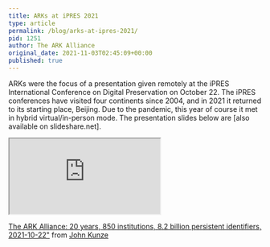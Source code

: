 ```yaml
---
title: ARKs at iPRES 2021
type: article
permalink: /blog/arks-at-ipres-2021/
pid: 1251
author: The ARK Alliance
original_date: 2021-11-03T02:45:09+00:00
published: true
---
```


ARKs were the focus of a presentation given remotely at the iPRES
International Conference on Digital Preservation on October 22. The iPRES
conferences have visited four continents since 2004, and in 2021 it returned
to its starting place, Beijing. Due to the pandemic, this year of course it
met in hybrid virtual/in-person mode. The presentation slides below are [also
available on slideshare.net].


<div class="ratio ratio-16x9">
<iframe src="https://www.slideshare.net/slideshow/embed_code/key/bRbjwKVJ3aoSg4?startSlide=1"  class=""></iframe>
</div>

[The ARK Alliance: 20 years, 850 institutions, 8.2 billion persistent identifiers, 2021-10-22"][1] from [John Kunze][2]

[1]: https://www.slideshare.net/jakkbl/the-ark-alliance-20-years-850-institutions-82-billion-persistent-identifiers-20211022
[2]: https://www.slideshare.net/jakkbl
